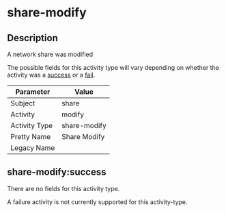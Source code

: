 share-modify
============

Description
-----------
A network share was modified

The possible fields for this activity type will vary depending on whether the activity was a [success](#share-modifysuccess) or a [fail](#share-modifyfail).

| Parameter     | Value        |
| ------------- | ------------ |
| Subject       | share        |
| Activity      | modify       |
| Activity Type | share-modify |
| Pretty Name   | Share Modify |
| Legacy Name   |              |

share-modify:success
--------------------

There are no fields for this activity type.


A failure activity is not currently supported for this activity-type.
